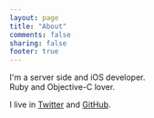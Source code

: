 ```yaml
---
layout: page
title: "About"
comments: false
sharing: false
footer: true
---
```


I'm a server side and iOS developer.  
Ruby and Objective-C lover.

I live in [Twitter](http://www.twitter.com/yasuoza) and [GitHub](http://www.github.com/yasuoza).
